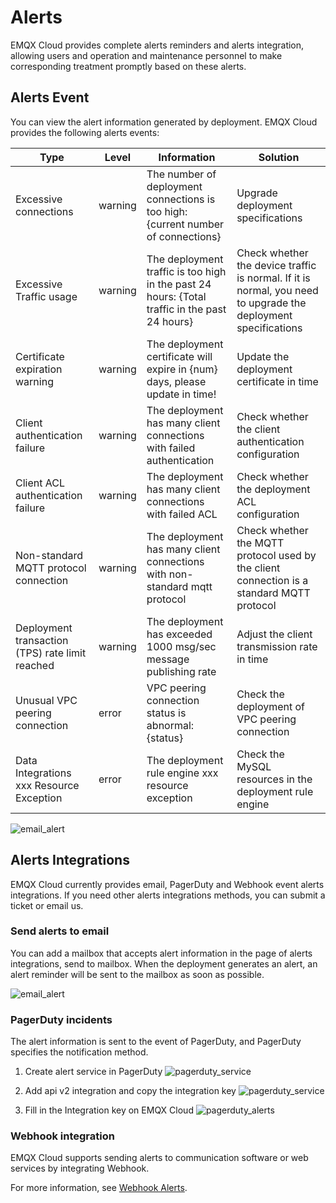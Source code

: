 # Alerts

EMQX Cloud provides complete alerts reminders and alerts integration, allowing users and operation and maintenance personnel to make corresponding treatment promptly based on these alerts. 

## Alerts Event

You can view the alert information generated by deployment. EMQX Cloud provides the following alerts events:

| Type                                            | Level   | Information                                                                                   | Solution                                                                                                       |
| ----------------------------------------------- | ------- | --------------------------------------------------------------------------------------------- | -------------------------------------------------------------------------------------------------------------- |
| Excessive connections                           | warning | The number of deployment connections is too high: {current number of connections}             | Upgrade deployment specifications                                                                              |
| Excessive Traffic usage                         | warning | The deployment traffic is too high in the past 24 hours: {Total traffic in the past 24 hours} | Check whether the device traffic is normal. If it is normal, you need to upgrade the deployment specifications |
| Certificate expiration warning                  | warning | The deployment certificate will expire in {num} days, please update in time!                  | Update the deployment certificate in time                                                                      |
| Client authentication failure                   | warning | The deployment has many client connections with failed authentication                         | Check whether the client authentication configuration                                                          |
| Client ACL authentication failure               | warning | The deployment has many client connections with failed ACL                                    | Check whether the deployment ACL configuration                                                                 |
| Non-standard MQTT protocol connection           | warning | The deployment has many client connections with non-standard mqtt protocol                    | Check whether the MQTT protocol used by the client connection is a standard MQTT protocol                      |
| Deployment transaction (TPS) rate limit reached | warning | The deployment has exceeded 1000 msg/sec message publishing rate                              | Adjust the client transmission rate in time                                                                    |
| Unusual VPC peering connection                  | error   | VPC peering connection status is abnormal: {status}                                           | Check the deployment of VPC peering connection                                                                 |
| Data Integrations xxx Resource Exception        | error   | The deployment rule engine xxx resource exception                                             | Check the MySQL resources in the deployment rule engine                                                        |

![email_alert](./_assets/alert.png)

## Alerts Integrations

EMQX Cloud currently provides email, PagerDuty and Webhook event alerts integrations. If you need other alerts integrations methods, you can submit a ticket or email us.

### Send alerts to email

You can add a mailbox that accepts alert information in the page of alerts integrations, send to mailbox. When the deployment generates an alert, an alert reminder will be sent to the mailbox as soon as possible.

![email_alert](./_assets/email_alert.png)

### PagerDuty incidents

The alert information is sent to the event of PagerDuty, and PagerDuty specifies the notification method.

1. Create alert service in PagerDuty
    ![pagerduty_service](./_assets/pagerduty_service.png)

2. Add api v2 integration and copy the integration key
    ![pagerduty_service](./_assets/pagerduty_integrations_api.png)

3. Fill in the Integration key on EMQX Cloud
    ![pagerduty_alerts](./_assets/pagerduty_alerts.png)

### Webhook integration

EMQX Cloud supports sending alerts to communication software or web services by integrating Webhook.

For more information, see [Webhook Alerts](./alerts_webhook.md).

